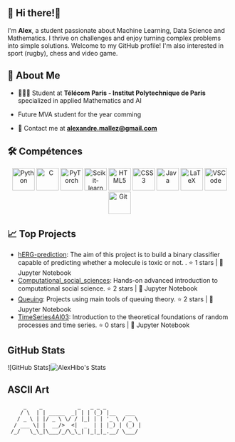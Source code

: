 ## 👋 Hi there!👋

I'm **Alex**, a student passionate about Machine Learning, Data Science and Mathematics.
I thrive on challenges and enjoy turning complex problems into simple solutions. Welcome to my GitHub profile!
I'm also interested in sport (rugby), chess and video game.

## 🤝 About Me

- 👨🏻‍🎓 Student at **Télécom Paris - Institut Polytechnique de Paris** specialized in applied Mathematics and AI
- Future MVA student for the year comming

- 📧 Contact me at **alexandre.mallez@gmail.com**

## 🛠️ Compétences

<p align="center">
  <img src="https://cdn.jsdelivr.net/gh/devicons/devicon/icons/python/python-original.svg" alt="Python" width="50"/>
  <img src="https://cdn.jsdelivr.net/gh/devicons/devicon/icons/c/c-original.svg" alt="C" width="50"/>
  <img src="https://cdn.jsdelivr.net/gh/devicons/devicon/icons/pytorch/pytorch-original.svg" alt="PyTorch" width="50"/>
  <img src="https://upload.wikimedia.org/wikipedia/commons/0/05/Scikit_learn_logo_small.svg" alt="Scikit-learn" width="50"/>
  <img src="https://cdn.jsdelivr.net/gh/devicons/devicon/icons/html5/html5-original.svg" alt="HTML5" width="50"/>
  <img src="https://cdn.jsdelivr.net/gh/devicons/devicon/icons/css3/css3-original.svg" alt="CSS3" width="50"/>
  <img src="https://cdn.jsdelivr.net/gh/devicons/devicon/icons/java/java-original.svg" alt="Java" width="50"/>
  <img src="https://cdn.jsdelivr.net/gh/devicons/devicon/icons/latex/latex-original.svg" alt="LaTeX" width="50"/>
  <img src="https://cdn.jsdelivr.net/gh/devicons/devicon/icons/vscode/vscode-original.svg" alt="VSCode" width="50"/>
  <img src="https://cdn.jsdelivr.net/gh/devicons/devicon/icons/git/git-original.svg" alt="Git" width="50"/>
</p>

## 📈 Top Projects

- [hERG-prediction](https://github.com/AlexHibo/hERG-prediction): The aim of this project is to build a binary classifier capable of predicting whether a molecule is toxic or not. . ⭐ 1 stars | 📝 Jupyter Notebook
- [Computational_social_sciences](https://github.com/AlexHibo/Computational_social_sciences): Hands-on advanced introduction to computational social science. ⭐ 2 stars | 📝 Jupyter Notebook 
- [Queuing](https://github.com/AlexHibo/Queuing): Projects using main tools of queuing theory. ⭐ 2 stars | 📝 Jupyter Notebook
- [TimeSeries4AI03](https://github.com/AlexHibo/TimeSeries4AI03): Introduction to the theoretical foundations of random processes and time series. ⭐ 0 stars | 📝 Jupyter Notebook 


## GitHub Stats

![GitHub Stats]![AlexHibo's Stats](https://github-readme-stats.vercel.app/api?username=AlexHibo&theme=vue-dark&show_icons=true&hide_border=true&count_private=true)
## ASCII Art

```
     _    _           _   _ _ _           
    / \  | | _____  _| | | (_) |__   ___  
   / _ \ | |/ _ \ \/ / |_| | | '_ \ / _ \ 
  / ___ \| |  __/>  <|  _  | | |_) | (_) |
 /_/   \_\_|\___/_/\_\_| |_|_|_.__/ \___/ 
                                          
```
<!--
**AlexHibo/AlexHibo** is a ✨ _special_ ✨ repository because its `README.md` (this file) appears on your GitHub profile.

Here are some ideas to get you started:

- 🔭 I’m currently working on ...
- 🌱 I’m currently learning ...
- 👯 I’m looking to collaborate on ...
- 🤔 I’m looking for help with ...
- 💬 Ask me about ...
- 📫 How to reach me: ...
- 😄 Pronouns: ...
- ⚡ Fun fact: ...
-->

